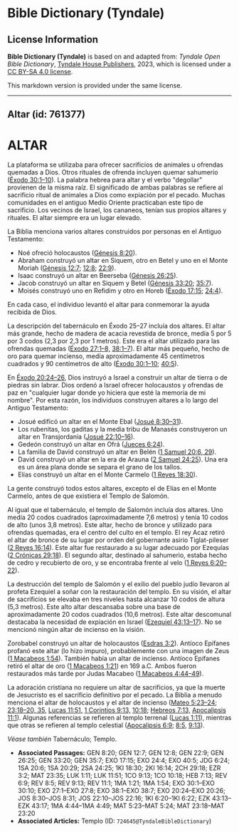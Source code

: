 # Bible Dictionary (Tyndale)

## License Information

**Bible Dictionary (Tyndale)** is based on and adapted from: _Tyndale Open Bible Dictionary_, [Tyndale House Publishers](https://tyndaleopenresources.com/), 2023, which is licensed under a [CC BY-SA 4.0 license](https://creativecommons.org/licenses/by-sa/4.0/legalcode.en).

This markdown version is provided under the same license.



--------------------------------

## Altar (id: 761377)

ALTAR
=====

La plataforma se utilizaba para ofrecer sacrificios de animales u ofrendas quemadas a Dios. Otros rituales de ofrenda incluyen quemar sahumerio ([Éxodo 30:1–10](https://ref.ly/Exod30:1-Exod30:10)). La palabra hebrea para altar y el verbo "degollar" provienen de la misma raíz. El significado de ambas palabras se refiere al sacrificio ritual de animales a Dios como expiación por el pecado. Muchas comunidades en el antiguo Medio Oriente practicaban este tipo de sacrificio. Los vecinos de Israel, los cananeos, tenían sus propios altares y rituales. El altar siempre era un lugar elevado.

La Biblia menciona varios altares construidos por personas en el Antiguo Testamento:

* Noé ofreció holocaustos ([Génesis 8:20](https://ref.ly/Gen8:20)).
* Abraham construyó un altar en Siquem, otro en Betel y uno en el Monte Moriah ([Génesis 12:7](https://ref.ly/Gen12:7); [12:8](https://ref.ly/Gen12:8); [22:9](https://ref.ly/Gen22:9)).
* Isaac construyó un altar en Beerseba ([Génesis 26:25](https://ref.ly/Gen26:25)).
* Jacob construyó un altar en Siquem y Betel ([Génesis 33:20](https://ref.ly/Gen33:20); [35:7](https://ref.ly/Gen35:7)).
* Moisés construyó uno en Refidim y otro en Horeb ([Éxodo 17:15](https://ref.ly/Exod17:15); [24:4](https://ref.ly/Exod24:4)).

En cada caso, el individuo levantó el altar para conmemorar la ayuda recibida de Dios.

La descripción del tabernáculo en Éxodo 25–27 incluía dos altares. El altar más grande, hecho de madera de acacia revestida de bronce, medía 5 por 5 por 3 codos (2,3 por 2,3 por 1 metros). Este era el altar utilizado para las ofrendas quemadas ([Éxodo 27:1–8,](https://ref.ly/Exod27:1-Exod27:8) [38:1–7](https://ref.ly/Exod38:1-Exod38:7)). El altar más pequeño, hecho de oro para quemar incienso, medía aproximadamente 45 centímetros cuadrados y 90 centímetros de alto ([Éxodo 30:1–10](https://ref.ly/Exod30:1-Exod30:10); [40:5](https://ref.ly/Exod40:5)).

En [Éxodo 20:24–26](https://ref.ly/Exod20:24-Exod20:26), Dios instruyó a Israel a construir un altar de tierra o de piedras sin labrar. Dios ordenó a Israel ofrecer holocaustos y ofrendas de paz en "cualquier lugar donde yo hiciera que esté la memoria de mi nombre". Por esta razón, los individuos construyen altares a lo largo del Antiguo Testamento:

* Josué edificó un altar en el Monte Ebal ([Josué 8:30–31](https://ref.ly/Josh8:30-Josh8:31)).
* Los rubenitas, los gaditas y la media tribu de Manasés construyeron un altar en Transjordania ([Josué 22:10–16](https://ref.ly/Josh22:10-Josh22:16)).
* Gedeón construyó un altar en Ofrá ([Jueces 6:24](https://ref.ly/Judg6:24)).
* La familia de David construyó un altar en Belén ([1 Samuel 20:6, 29](https://ref.ly/1Sam20:6,1Sam20:29)).
* David construyó un altar en la era de Arauna ([2 Samuel 24:25](https://ref.ly/2Sam24:25)). Una era es un área plana donde se separa el grano de los tallos.
* Elías construyó un altar en el Monte Carmelo ([1 Reyes 18:30](https://ref.ly/1Kgs18:30)).

La gente construyó todos estos altares, excepto el de Elías en el Monte Carmelo, antes de que existiera el Templo de Salomón.

Al igual que el tabernáculo, el templo de Salomón incluía dos altares. Uno medía 20 codos cuadrados (aproximadamente 7,6 metros) y tenía 10 codos de alto (unos 3,8 metros). Este altar, hecho de bronce y utilizado para ofrendas quemadas, era el centro del culto en el templo. El rey Acaz retiró el altar de bronce de su lugar por orden del gobernante asirio Tiglat\-pileser ([2 Reyes 16:14](https://ref.ly/2Kgs16:14)). Este altar fue restaurado a su lugar adecuado por Ezequías ([2 Crónicas 29:18](https://ref.ly/2Chr29:18)). El segundo altar, destinado al sahumerio, estaba hecho de cedro y recubierto de oro, y se encontraba frente al velo ([1 Reyes 6:20–22](https://ref.ly/1Kgs6:20-1Kgs6:22)).

La destrucción del templo de Salomón y el exilio del pueblo judío llevaron al profeta Ezequiel a soñar con la restauración del templo. En su visión, el altar de sacrificios se elevaba en tres niveles hasta alcanzar 10 codos de altura (5,3 metros). Este alto altar descansaba sobre una base de aproximadamente 20 codos cuadrados (10,6 metros). Este altar descomunal destacaba la necesidad de expiación en Israel ([Ezequiel 43:13–17](https://ref.ly/Ezek43:13-Ezek43:17)). No se mencionó ningún altar de incienso en la visión.

Zorobabel construyó un altar de holocaustos ([Esdras 3:2](https://ref.ly/Ezra3:2)). Antíoco Epífanes profanó este altar (lo hizo impuro), probablemente con una imagen de Zeus ([1 Macabeos 1:54](https://ref.ly/1Macc1:54)). También había un altar de incienso. Antíoco Epífanes retiró el altar de oro ([1 Macabeos 1:21](https://ref.ly/1Macc1:21)) en 169 a.C. Ambos fueron restaurados más tarde por Judas Macabeo ([1 Macabeos 4:44–49](https://ref.ly/1Macc4:44-1Macc4:49)).

La adoración cristiana no requiere un altar de sacrificios, ya que la muerte de Jesucristo es el sacrificio definitivo por el pecado. La Biblia a menudo menciona el altar de holocaustos y el altar de incienso ([Mateo 5:23–24](https://ref.ly/Matt5:23-Matt5:24); [23:18–20, 35,](https://ref.ly/Matt23:18-Matt23:20) [Lucas 11:51,](https://ref.ly/Luke11:51) [1 Corintios 9:13,](https://ref.ly/1Cor9:13) [10:18](https://ref.ly/1Cor10:18); [Hebreos 7:13,](https://ref.ly/Heb7:13) [Apocalipsis 11:1](https://ref.ly/Rev11:1)). Algunas referencias se refieren al templo terrenal ([Lucas 1:11](https://ref.ly/Luke1:11)), mientras que otras se refieren al templo celestial ([Apocalipsis 6:9](https://ref.ly/Rev6:9); [8:5,](https://ref.ly/Rev8:5) [9:13](https://ref.ly/Rev9:13)).

*Véase también* Tabernáculo; Templo.

* **Associated Passages:** GEN 8:20; GEN 12:7; GEN 12:8; GEN 22:9; GEN 26:25; GEN 33:20; GEN 35:7; EXO 17:15; EXO 24:4; EXO 40:5; JDG 6:24; 1SA 20:6; 1SA 20:29; 2SA 24:25; 1KI 18:30; 2KI 16:14; 2CH 29:18; EZR 3:2; MAT 23:35; LUK 1:11; LUK 11:51; 1CO 9:13; 1CO 10:18; HEB 7:13; REV 6:9; REV 8:5; REV 9:13; REV 11:1; 1MA 1:21; 1MA 1:54; EXO 30:1–EXO 30:10; EXO 27:1–EXO 27:8; EXO 38:1–EXO 38:7; EXO 20:24–EXO 20:26; JOS 8:30–JOS 8:31; JOS 22:10–JOS 22:16; 1KI 6:20–1KI 6:22; EZK 43:13–EZK 43:17; 1MA 4:44–1MA 4:49; MAT 5:23–MAT 5:24; MAT 23:18–MAT 23:20
* **Associated Articles:** Templo (ID: `724645@TyndaleBibleDictionary`)

